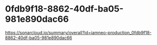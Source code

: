 # 0fdb9f18-8862-40df-ba05-981e890dac66
https://sonarcloud.io/summary/overall?id=iamneo-production_0fdb9f18-8862-40df-ba05-981e890dac66
